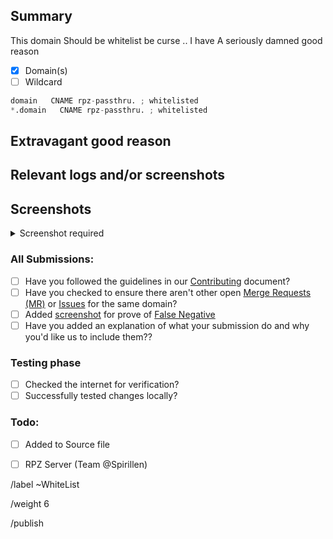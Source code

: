 ## Summary
<!--
Note: If you're a website owner that has been specifically targeted, fix the
site before reporting. Remove all revolving ad servers, popup ads, adblock
countering etc. Only then will this request be reviewed.

Screenshot is required within the <details> pane. Leave a blank line before
and after the image link

Summarize the reason encountered precisely, and keep any domains in
back ticks `(`)` -->

This domain Should be whitelist be curse .. I have A seriously damned good
reason

- [X] Domain(s)
- [ ] Wildcard

```python
domain   CNAME rpz-passthru. ; whitelisted
*.domain   CNAME rpz-passthru. ; whitelisted
```

## Extravagant good reason
<!-- Try to convince the team of why this domain should be added to the
whitelist -->

## Relevant logs and/or screenshots
<!-- Paste any relevant logs - please use code blocks (```) to format
console output, logs, and code as it's very hard to read otherwise. -->

## Screenshots
<details><Summary>Screenshot required</summary>



</details>

### All Submissions:
  - [ ] Have you followed the guidelines in our [Contributing](CONTRIBUTING.md) document?
  - [ ] Have you checked to ensure there aren't other open
		[Merge Requests (MR)](../merge_requests) or [Issues](../../issues) for the
		same domain?
  - [ ] Added [screenshot][screenshot] for prove of [False Negative][False Negative]
  - [ ] Have you added an explanation of what your submission do and why you'd like us to include them??

### Testing phase
  - [ ] Checked the internet for verification?
  - [ ] Successfully tested changes locally?

### Todo:
  - [ ] Added to Source file
  - [ ] RPZ Server  (Team @Spirillen)


/label ~WhiteList

/weight 6

/publish

[False Negative]: https://mypdns.org/MypDNS/support/-/wikis/False-Negative "About False Positive"
[screenshot]: https://mypdns.org/MypDNS/support/-/wikis/Screenshot "What is a screenshot"

